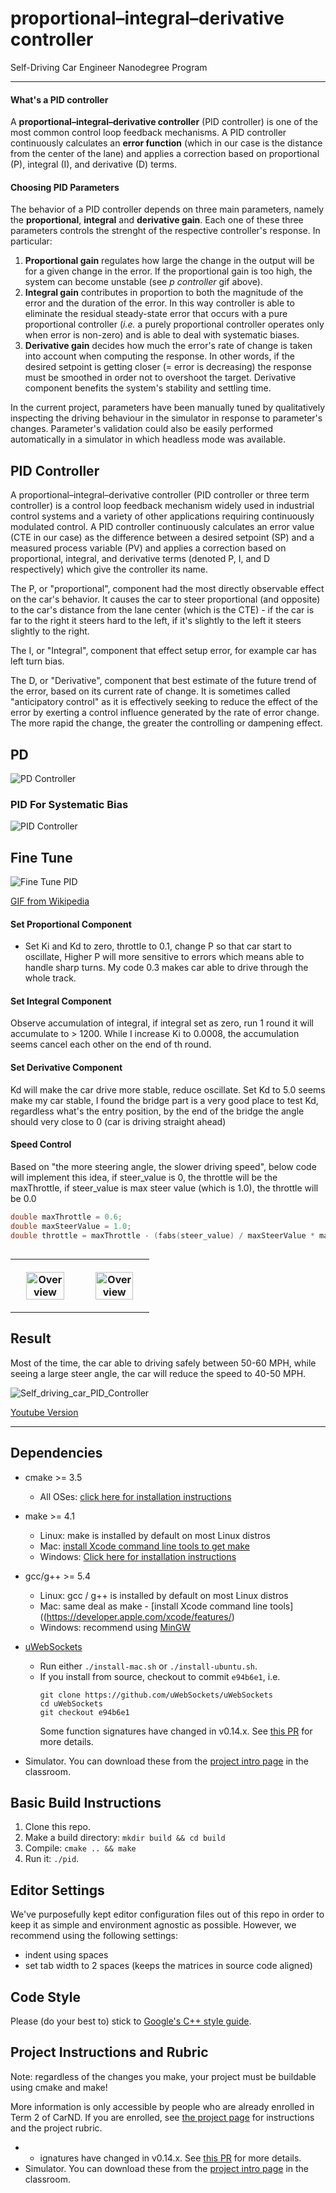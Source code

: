 # proportional–integral–derivative controller
Self-Driving Car Engineer Nanodegree Program

---

#### What's a PID controller

A **proportional–integral–derivative controller** (PID controller) is one of the most common control loop feedback mechanisms. A PID controller continuously calculates an **error function** (which in our case is the distance from the center of the lane) and applies a correction based on proportional (P), integral (I), and derivative (D) terms.

#### Choosing PID Parameters

The behavior of a PID controller depends on three main parameters, namely the **proportional**, **integral** and **derivative gain**. Each one of these three parameters controls the strenght of the respective controller's response. In particular:

1. **Proportional gain** regulates how large the change in the output will be for a given change in the error. If the proportional gain is too high, the system can become unstable (see *p controller* gif above).
2. **Integral gain** contributes in proportion to both the magnitude of the error and the duration of the error. In this way controller is able to eliminate the residual steady-state error that occurs with a pure proportional controller (*i.e.* a purely proportional controller operates only when error is non-zero) and is able to deal with systematic biases.
3. **Derivative gain** decides how much the error's rate of change is taken into account when computing the response. In other words, if the desired setpoint is getting closer (= error is decreasing) the response must be smoothed in order not to overshoot the target. Derivative component benefits the system's stability and settling time.

In the current project, parameters have been manually tuned by qualitatively inspecting the driving behaviour in the simulator in response to parameter's changes. Parameter's validation could also be easily performed automatically in a simulator in which headless mode was available.

## PID Controller

A proportional–integral–derivative controller (PID controller or three term controller) is a control 
loop feedback mechanism widely used in industrial control systems and a variety of other applications 
requiring continuously modulated control. A PID controller continuously calculates an error 
value (CTE in our case) as the difference between a desired setpoint (SP) and a measured process 
variable (PV) and applies a correction based on proportional, integral, 
and derivative terms (denoted P, I, and D respectively) which give the controller its name.

The P, or "proportional", component had the most directly observable effect 
on the car's behavior. It causes the car to steer proportional (and opposite) 
to the car's distance from the lane center (which is the CTE) - if the car is 
far to the right it steers hard to the left, if it's slightly to the left it 
steers slightly to the right.

The I, or "Integral", component that effect setup error, for example car has 
left turn bias.

The D, or "Derivative", component that best estimate of the future trend of the 
error, based on its current rate of change. It is sometimes called "anticipatory 
control" as it is effectively seeking to reduce the effect of the error 
by exerting a control influence generated by the rate of error change. 
The more rapid the change, the greater the controlling or dampening effect.

## PD
![PD Controller](https://github.com/amancodeblast/self-Driving-car/tree/master/assets/imagespd_controller.png)

### PID For Systematic Bias
![PID Controller](https://github.com/amancodeblast/self-Driving-car/tree/master/assets/images/pid_controller.png)


## Fine Tune
![Fine Tune PID](https://github.com/amancodeblast/self-Driving-car/tree/master/assets/images/FineTunePID.gif)

[GIF from Wikipedia](https://en.wikipedia.org/wiki/PID_controller)

#### Set Proportional Component
* Set Ki and Kd to zero, throttle to 0.1, change P so that car start to oscillate,
Higher P will more sensitive to errors which means able to handle sharp turns.
My code 0.3 makes car able to drive through the whole track.

#### Set Integral Component

Observe accumulation of integral, if integral set as zero, run 1 round it will
accumulate to > 1200.
While I increase Ki to 0.0008, the accumulation seems cancel each other on the end 
of th round.

#### Set Derivative Component
Kd will make the car drive more stable, reduce oscillate. Set Kd to 5.0 seems
make my car stable, I found the bridge part is a very good place to test Kd, 
regardless what's the entry position, by the end of the bridge the angle
should very close to 0 (car is driving straight ahead)

#### Speed Control
Based on "the more steering angle, the slower driving speed", below code will implement
this idea, if steer_value is 0, the throttle will be the maxThrottle, if steer_value
is max steer value (which is 1.0), the throttle will be 0.0

```c
double maxThrottle = 0.6;
double maxSteerValue = 1.0;
double throttle = maxThrottle - (fabs(steer_value) / maxSteerValue * maxThrottle);
```

## 
<table style="width:100%">
  <tr>
    <th>
      <p align="center">
       <img src="https://github.com/amancodeblast/self-Driving-car/tree/master/assets/images/img/control_p.gif" alt="Overview" width="80%">
      </p>
    </th>
    <th>
      <p align="center">
       <img src="https://github.com/amancodeblast/self-Driving-car/tree/master/assets/images/img/control_pid.gif" alt="Overview" width="80%">
      </p>
    </th>
  </tr>
  </table>





## Result

Most of the time, the car able to driving safely between 50-60 MPH, 
while seeing a large steer angle, the car will reduce the speed to 40-50 MPH.

![Self_driving_car_PID_Controller](https://github.com/amancodeblast/self-Driving-car/tree/master/assets/images/control_pid.gif)

[Youtube Version](https://youtu.be/zfI0fGNiUyQ)



---

## Dependencies

* cmake >= 3.5
  
  * All OSes: [click here for installation instructions](https://cmake.org/install/)
* make >= 4.1
  * Linux: make is installed by default on most Linux distros
  * Mac: [install Xcode command line tools to get make](https://developer.apple.com/xcode/features/)
  * Windows: [Click here for installation instructions](http://gnuwin32.sourceforge.net/packages/make.htm)
* gcc/g++ >= 5.4
  * Linux: gcc / g++ is installed by default on most Linux distros
  * Mac: same deal as make - [install Xcode command line tools]((https://developer.apple.com/xcode/features/)
  * Windows: recommend using [MinGW](http://www.mingw.org/)
* [uWebSockets](https://github.com/uWebSockets/uWebSockets)
  * Run either `./install-mac.sh` or `./install-ubuntu.sh`.
  * If you install from source, checkout to commit `e94b6e1`, i.e.
    ```
    git clone https://github.com/uWebSockets/uWebSockets 
    cd uWebSockets
    git checkout e94b6e1
    ```
    Some function signatures have changed in v0.14.x. See [this PR](https://github.com/udacity/CarND-MPC-Project/pull/3) for more details.
* Simulator. You can download these from the [project intro page](https://github.com/udacity/self-driving-car-sim/releases) in the classroom.

## Basic Build Instructions

1. Clone this repo.
2. Make a build directory: `mkdir build && cd build`
3. Compile: `cmake .. && make`
4. Run it: `./pid`. 

## Editor Settings

We've purposefully kept editor configuration files out of this repo in order to
keep it as simple and environment agnostic as possible. However, we recommend
using the following settings:

* indent using spaces
* set tab width to 2 spaces (keeps the matrices in source code aligned)

## Code Style

Please (do your best to) stick to [Google's C++ style guide](https://google.github.io/styleguide/cppguide.html).

## Project Instructions and Rubric

Note: regardless of the changes you make, your project must be buildable using
cmake and make!

More information is only accessible by people who are already enrolled in Term 2
of CarND. If you are enrolled, see [the project page](https://classroom.udacity.com/nanodegrees/nd013/parts/40f38239-66b6-46ec-ae68-03afd8a601c8/modules/f1820894-8322-4bb3-81aa-b26b3c6dcbaf/lessons/e8235395-22dd-4b87-88e0-d108c5e5bbf4/concepts/6a4d8d42-6a04-4aa6-b284-1697c0fd6562)
for instructions and the project rubric.



* * ignatures have changed in v0.14.x. See [this PR](https://github.com/udacity/CarND-MPC-Project/pull/3) for more details.
* Simulator. You can download these from the [project intro page](https://github.com/udacity/self-driving-car-sim/releases) in the classroom.